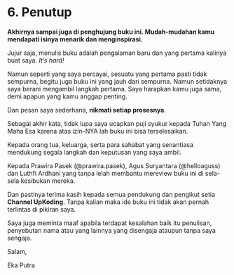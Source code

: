 # 6. Penutup

**Akhirnya sampai juga di penghujung buku ini. Mudah-mudahan kamu mendapati isinya menarik dan menginspirasi.**

Jujur saja, menulis buku adalah pengalaman baru dan yang pertama kalinya buat saya. _It’s hard!_

Namun seperti yang saya percayai, sesuatu yang pertama pasti tidak sempurna, begitu juga buku ini yang jauh dari sempurna. Namun setidaknya saya berani mengambil langkah pertama. Saya harapkan kamu juga sama, demi apapun yang kamu anggap penting.

Dan pesan saya sederhana, **nikmati setiap prosesnya**.

Sebagai akhir kata, tidak lupa saya ucapkan puji syukur kepada Tuhan Yang Maha Esa karena atas izin-NYA lah buku ini bisa terselesaikan.

Kepada orang tua, keluarga, serta para sahabat yang senantiasa mendukung segala langkah dan keputusan yang saya ambil.

Kepada Prawira Pasek (@prawira.pasek), Agus Suryantara (@helloaguss) dan Luthfi Ardhani yang tanpa lelah membantu mereview buku ini di sela-sela kesibukan mereka.

Dan pastinya terima kasih kepada semua pendukung dan pengikut setia **Channel UpKoding**. Tanpa kalian maka ide buku ini tidak akan pernah terlintas di pikiran saya.

Saya juga meminta maaf apabila terdapat kesalahan baik itu penulisan, penyebutan nama atau yang lainnya yang disengaja ataupun tanpa saya sengaja.

Salam,

Eka Putra
